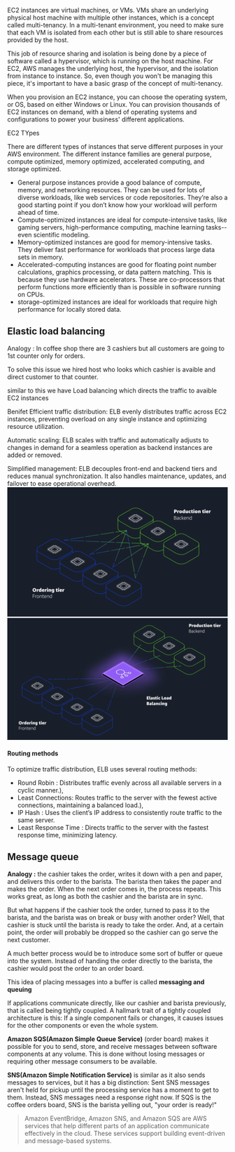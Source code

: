 EC2 instances are virtual machines, or VMs. VMs share an underlying physical host machine with multiple other instances, which is a concept called multi-tenancy. In a multi-tenant environment, you need to make sure that each VM is isolated from each other but is still able to share resources provided by the host.

This job of resource sharing and isolation is being done by a piece of software called a hypervisor, which is running on the host machine. For EC2, AWS manages the underlying host, the hypervisor, and the isolation from instance to instance. So, even though you won't be managing this piece, it's important to have a basic grasp of the concept of multi-tenancy.

When you provision an EC2 instance, you can choose the operating system, or OS, based on either Windows or Linux. You can provision thousands of EC2 instances on demand, with a blend of operating systems and configurations to power your business' different applications.


EC2 TYpes

There are different types of instances that serve different purposes in your AWS environment. 
The different instance families are general purpose, compute optimized, memory optimized, accelerated computing, and storage optimized.

- General purpose instances provide a good balance of compute, memory, and networking resources. They can be used for lots of diverse workloads, like web services or code repositories. They’re also a good starting point if you don’t know how your workload will perform ahead of time.
- Compute-optimized instances are ideal for compute-intensive tasks, like gaming servers, high-performance computing, machine learning tasks--even scientific modeling.
- Memory-optimized instances are good for memory-intensive tasks. They deliver fast performance for workloads that process large data sets in memory.
- Accelerated-computing instances are good for floating point number calculations, graphics processing, or data pattern matching. This is because they use hardware accelerators. These are co-processors that perform functions more efficiently than is possible in software running on CPUs.
- storage-optimized instances are ideal for workloads that require high performance for locally stored data. 


## Elastic load balancing

Analogy : In coffee shop there are 3 cashiers but all customers are going to 1st counter only for orders.

To solve this issue we hired host who looks which cashier is avaible and direct customer to that counter.

similar to this we have Load balancing which directs the traffic to avaible EC2 instances

Benifet
Efficient traffic distribution:
ELB evenly distributes traffic across EC2 instances, preventing overload on any single instance and optimizing resource utilization.

Automatic scaling:
ELB scales with traffic and automatically adjusts to changes in demand for a seamless operation as backend instances are added or removed.

Simplified management:
ELB decouples front-end and backend tiers and reduces manual synchronization. It also handles maintenance, updates, and failover to ease operational overhead.
![ELB](ELB1.png)
![ELB](ELB2.png)

#### Routing methods

To optimize traffic distribution, ELB uses several routing methods: 
- Round Robin : Distributes traffic evenly across all available servers in a cyclic manner.), 
- Least Connections: Routes traffic to the server with the fewest active connections, maintaining a balanced load.), 
- IP Hash : Uses the client’s IP address to consistently route traffic to the same server.
- Least Response Time : Directs traffic to the server with the fastest response time, minimizing latency.

## Message queue

**Analogy :**
the cashier takes the order, writes it down with a pen and paper, and delivers this order to the barista. The barista then takes the paper and makes the order. When the next order comes in, the process repeats. This works great, as long as both the cashier and the barista are in sync. 

But what happens if the cashier took the order, turned to pass it to the barista, and the barista was on break or busy with another order? Well, that cashier is stuck until the barista is ready to take the order. And, at a certain point, the order will probably be dropped so the cashier can go serve the next customer. 

A much better process would be to introduce some sort of buffer or queue into the system. Instead of handing the order directly to the barista, the cashier would post the order to an order board. 

 This idea of placing messages into a buffer is called **messaging and queuing**

 If applications communicate directly, like our cashier and barista previously, that is called being tightly coupled. A hallmark trait of a tightly coupled architecture is this: If a single component fails or changes, it causes issues for the other components or even the whole system.   

 **Amazon SQS(Amazon Simple Queue Service)** (order board) makes it possible for you to send, store, and receive messages between software components at any volume. This is done without losing messages or requiring other message consumers to be available. 

 **SNS(Amazon Simple Notification Service)** is similar as it also sends messages to services, but it has a big distinction: Sent SNS messages aren't held for pickup until the processing service has a moment to get to them. Instead, SNS messages need a response right now. If SQS is the coffee orders board, SNS is the barista yelling out, "your order is ready!"


> Amazon EventBridge, Amazon SNS, and Amazon SQS are AWS services that help different parts of an application communicate effectively in the cloud. These services support building event-driven and message-based systems. 


